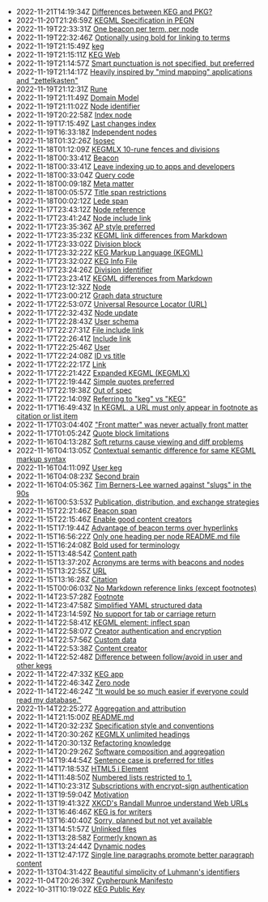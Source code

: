 * 2022-11-21T14:19:34Z [Differences between KEG and PKG?](/109)
* 2022-11-20T21:26:59Z [KEGML Specification in PEGN](/55)
* 2022-11-19T22:33:31Z [One beacon per term, per node](/92)
* 2022-11-19T22:32:46Z [Optionally using bold for linking to terms](/72)
* 2022-11-19T21:15:49Z [keg](/15)
* 2022-11-19T21:15:11Z [KEG Web](/107)
* 2022-11-19T21:14:57Z [Smart punctuation is not specified, but preferred](/104)
* 2022-11-19T21:14:17Z [Heavily inspired by "mind mapping" applications and "zettelkasten"](/101)
* 2022-11-19T21:12:31Z [Rune](/100)
* 2022-11-19T21:11:49Z [Domain Model](/10)
* 2022-11-19T21:11:02Z [Node identifier](/1)
* 2022-11-19T20:22:58Z [Index node](/64)
* 2022-11-19T17:15:49Z [Last changes index](/3)
* 2022-11-19T16:33:18Z [Independent nodes](/26)
* 2022-11-18T01:32:26Z [Isosec](/84)
* 2022-11-18T01:12:09Z [KEGMLX 10-rune fences and divisions](/16)
* 2022-11-18T00:33:41Z [Beacon](/99)
* 2022-11-18T00:33:41Z [Leave indexing up to apps and developers](/89)
* 2022-11-18T00:33:04Z [Query code](/38)
* 2022-11-18T00:09:18Z [Meta matter](/82)
* 2022-11-18T00:05:57Z [Title span restrictions](/81)
* 2022-11-18T00:02:12Z [Lede span](/79)
* 2022-11-17T23:43:12Z [Node reference](/78)
* 2022-11-17T23:41:24Z [Node include link](/77)
* 2022-11-17T23:35:36Z [AP style preferred](/6)
* 2022-11-17T23:35:23Z [KEGML link differences from Markdown](/57)
* 2022-11-17T23:33:02Z [Division block](/52)
* 2022-11-17T23:32:22Z [KEG Markup Language (KEGML)](/50)
* 2022-11-17T23:32:02Z [KEG Info File](/48)
* 2022-11-17T23:24:26Z [Division identifier](/45)
* 2022-11-17T23:23:41Z [KEGML differences from Markdown](/42)
* 2022-11-17T23:12:32Z [Node](/39)
* 2022-11-17T23:00:21Z [Graph data structure](/43)
* 2022-11-17T22:53:07Z [Universal Resource Locator (URL)](/30)
* 2022-11-17T22:32:43Z [Node update](/108)
* 2022-11-17T22:28:43Z [User schema](/29)
* 2022-11-17T22:27:31Z [File include link](/25)
* 2022-11-17T22:26:41Z [Include link](/24)
* 2022-11-17T22:25:46Z [User](/21)
* 2022-11-17T22:24:08Z [ID vs title](/20)
* 2022-11-17T22:22:17Z [Link](/18)
* 2022-11-17T22:21:42Z [Expanded KEGML (KEGMLX)](/17)
* 2022-11-17T22:19:44Z [Simple quotes preferred](/103)
* 2022-11-17T22:19:38Z [Out of spec](/102)
* 2022-11-17T22:14:09Z [Referring to "keg" vs "KEG"](/36)
* 2022-11-17T16:49:43Z [In KEGML, a URL must only appear in footnote as citation or list item](/74)
* 2022-11-17T03:04:40Z ["Front matter" was never actually front matter](/83)
* 2022-11-17T01:05:24Z [Quote block limitations](/105)
* 2022-11-16T04:13:28Z [Soft returns cause viewing and diff problems](/91)
* 2022-11-16T04:13:05Z [Contextual semantic difference for same KEGML markup syntax](/85)
* 2022-11-16T04:11:09Z [User keg](/69)
* 2022-11-16T04:08:23Z [Second brain](/49)
* 2022-11-16T04:05:36Z [Tim Berners-Lee warned against "slugs" in the 90s](/2)
* 2022-11-16T00:53:53Z [Publication, distribution, and exchange strategies](/90)
* 2022-11-15T22:21:46Z [Beacon span](/27)
* 2022-11-15T22:15:46Z [Enable good content creators](/12)
* 2022-11-15T17:19:44Z [Advantage of beacon terms over hyperlinks](/97)
* 2022-11-15T16:56:22Z [Only one heading per node README.md file](/86)
* 2022-11-15T16:24:08Z [Bold used for terminology](/62)
* 2022-11-15T13:48:54Z [Content path](/93)
* 2022-11-15T13:37:20Z [Acronyms are terms with beacons and nodes](/96)
* 2022-11-15T13:22:55Z [URL](/95)
* 2022-11-15T13:16:28Z [Citation](/94)
* 2022-11-15T00:06:03Z [No Markdown reference links (except footnotes)](/51)
* 2022-11-14T23:57:28Z [Footnote](/40)
* 2022-11-14T23:47:58Z [Simplified YAML structured data](/88)
* 2022-11-14T23:14:59Z [No support for tab or carriage return](/87)
* 2022-11-14T22:58:41Z [KEGML element: inflect span](/75)
* 2022-11-14T22:58:07Z [Creator authentication and encryption](/70)
* 2022-11-14T22:57:56Z [Custom data](/7)
* 2022-11-14T22:53:38Z [Content creator](/68)
* 2022-11-14T22:52:48Z [Difference between follow/avoid in user and other kegs](/67)
* 2022-11-14T22:47:33Z [KEG app](/63)
* 2022-11-14T22:46:34Z [Zero node](/59)
* 2022-11-14T22:46:24Z ["It would be so much easier if everyone could read my database."](/58)
* 2022-11-14T22:25:27Z [Aggregation and attribution](/5)
* 2022-11-14T21:15:00Z [README.md](/41)
* 2022-11-14T20:32:23Z [Specification style and conventions](/37)
* 2022-11-14T20:30:26Z [KEGMLX unlimited headings](/35)
* 2022-11-14T20:30:13Z [Refactoring knowledge](/32)
* 2022-11-14T20:29:26Z [Software composition and aggregation](/31)
* 2022-11-14T19:44:54Z [Sentence case is preferred for titles](/80)
* 2022-11-14T17:18:53Z [HTML5 i Element](/23)
* 2022-11-14T11:48:50Z [Numbered lists restricted to 1.](/73)
* 2022-11-14T10:23:31Z [Subscriptions with encrypt-sign authentication](/71)
* 2022-11-13T19:59:04Z [Motivation](/28)
* 2022-11-13T19:41:32Z [XKCD's Randall Munroe understand Web URLs](/66)
* 2022-11-13T16:46:46Z [KEG is for writers](/13)
* 2022-11-13T16:40:40Z [Sorry, planned but not yet available](/0)
* 2022-11-13T14:51:57Z [Unlinked files](/61)
* 2022-11-13T13:28:58Z [Formerly known as](/14)
* 2022-11-13T13:24:44Z [Dynamic nodes](/11)
* 2022-11-13T12:47:17Z [Single line paragraphs promote better paragraph content](/60)
* 2022-11-13T04:31:42Z [Beautiful simplicity of Luhmann's identifiers](/4)
* 2022-11-04T20:26:39Z [Cypherpunk Manifesto](/8)
* 2022-10-31T10:19:02Z [KEG Public Key](/46)
